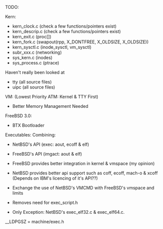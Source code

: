 TODO:

Kern:
- kern_clock.c (check a few functions/pointers exist)
- kern_descrip.c (check a few functions/pointers exist)
- kern_exit.c (proc[])
- kern_fork.c (swapout(rpp, X_DONTFREE, X_OLDSIZE, X_OLDSIZE))
- kern_sysctl.c (inode_sysctl, vm_sysctl)
- subr_xxx.c (networking)
- sys_kern.c (inodes)
- sys_process.c (ptrace)

Haven't really been looked at
- tty (all source files)
- uipc (all source files)

VM: (Lowest Priority ATM: Kernel & TTY First)
- Better Memory Management Needed

FreeBSD 3.0:
- BTX Bootloader


Executables:
Combining: 
- NetBSD's API (exec: aout, ecoff & elf)
- FreeBSD's API (imgact: aout & elf)

- FreeBSD provides better integration in kernel & vmspace (my opinion)
- NetBSD provides better api support such as coff, ecoff, mach-o & xcoff (Depends on IBM's licencing of it's API??) 
- Exchange the use of NetBSD's VMCMD with FreeBSD's vmspace and limits
- Removes need for exec_script.h
- Only Exception: NetBSD's exec_elf32.c & exec_elf64.c.  

__LDPGSZ = machine/exec.h